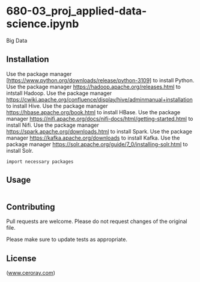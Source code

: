 # 680-03_proj_applied-data-science.ipynb

Big Data

## Installation

Use the package manager [https://www.python.org/downloads/release/python-3109] to install Python.
Use the package manager https://hadoop.apache.org/releases.html to intstall Hadoop.
Use the package manager https://cwiki.apache.org/confluence/display/hive/adminmanual+installation to install Hive.
Use the package manager https://hbase.apache.org/book.html to install HBase.
Use the package manager https://nifi.apache.org/docs/nifi-docs/html/getting-started.html to install Nifi.
Use the package manager https://spark.apache.org/downloads.html to install Spark.
Use the package manager https://kafka.apache.org/downloads to install Kafka.
Use the package manager https://solr.apache.org/guide/7_0/installing-solr.html to install Solr.

```
import necessary packages
```

## Usage

```

```

## Contributing

Pull requests are welcome. Please do not request changes of the original file.

Please make sure to update tests as appropriate.

## License

(www.ceroray.com)

